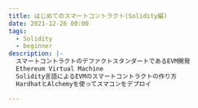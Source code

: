 ```yaml
---
title: はじめてのスマートコントラクト(Solidity編)
date: 2021-12-26 00:00
tags:
  - Solidity
  - beginner
description: |-
  スマートコントラクトのデファクトスタンダートであるEVM開発
  Ethereum Virtual Machine
  Solidity言語によるEVMのスマートコントラクトの作り方
  HardhatとAlchemyを使ってスマコンをデプロイ

---
```

